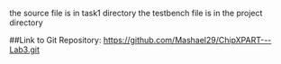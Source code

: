 the source file is in task1 directory
the testbench file is in the project directory

##Link to Git Repository:
https://github.com/Mashael29/ChipXPART---Lab3.git
